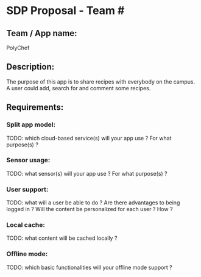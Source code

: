 # SDP Proposal - Team \#

## Team / App name:
PolyChef

## Description:
The purpose of this app is to share recipes with everybody on the campus. A user could add, search for and comment some recipes. 

## Requirements:
### Split app model: 
TODO: which cloud-based service(s) will your app use ? For what purpose(s) ?

### Sensor usage:
TODO: what sensor(s) will your app use ? For what purpose(s) ?

### User support:
TODO: what will a user be able to do ? Are there advantages to being logged in ? Will the content be personalized for each user ? How ?

### Local cache:
TODO: what content will be cached locally ?

### Offline mode:
TODO: which basic functionalities will your offline mode support ?
